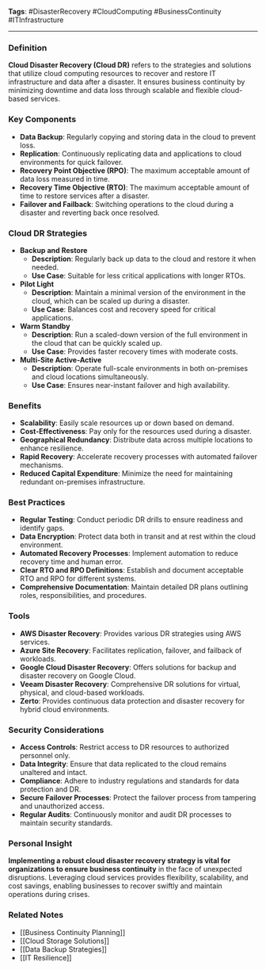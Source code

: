 **Tags**: #DisasterRecovery #CloudComputing #BusinessContinuity #ITInfrastructure

---

### Definition

**Cloud Disaster Recovery (Cloud DR)** refers to the strategies and solutions that utilize cloud computing resources to recover and restore IT infrastructure and data after a disaster. It ensures business continuity by minimizing downtime and data loss through scalable and flexible cloud-based services.

### Key Components

- **Data Backup**: Regularly copying and storing data in the cloud to prevent loss.
- **Replication**: Continuously replicating data and applications to cloud environments for quick failover.
- **Recovery Point Objective (RPO)**: The maximum acceptable amount of data loss measured in time.
- **Recovery Time Objective (RTO)**: The maximum acceptable amount of time to restore services after a disaster.
- **Failover and Failback**: Switching operations to the cloud during a disaster and reverting back once resolved.

### Cloud DR Strategies

- **Backup and Restore**
    - **Description**: Regularly back up data to the cloud and restore it when needed.
    - **Use Case**: Suitable for less critical applications with longer RTOs.
- **Pilot Light**
    - **Description**: Maintain a minimal version of the environment in the cloud, which can be scaled up during a disaster.
    - **Use Case**: Balances cost and recovery speed for critical applications.
- **Warm Standby**
    - **Description**: Run a scaled-down version of the full environment in the cloud that can be quickly scaled up.
    - **Use Case**: Provides faster recovery times with moderate costs.
- **Multi-Site Active-Active**
    - **Description**: Operate full-scale environments in both on-premises and cloud locations simultaneously.
    - **Use Case**: Ensures near-instant failover and high availability.

### Benefits

- **Scalability**: Easily scale resources up or down based on demand.
- **Cost-Effectiveness**: Pay only for the resources used during a disaster.
- **Geographical Redundancy**: Distribute data across multiple locations to enhance resilience.
- **Rapid Recovery**: Accelerate recovery processes with automated failover mechanisms.
- **Reduced Capital Expenditure**: Minimize the need for maintaining redundant on-premises infrastructure.

### Best Practices

- **Regular Testing**: Conduct periodic DR drills to ensure readiness and identify gaps.
- **Data Encryption**: Protect data both in transit and at rest within the cloud environment.
- **Automated Recovery Processes**: Implement automation to reduce recovery time and human error.
- **Clear RTO and RPO Definitions**: Establish and document acceptable RTO and RPO for different systems.
- **Comprehensive Documentation**: Maintain detailed DR plans outlining roles, responsibilities, and procedures.

### Tools

- **AWS Disaster Recovery**: Provides various DR strategies using AWS services.
- **Azure Site Recovery**: Facilitates replication, failover, and failback of workloads.
- **Google Cloud Disaster Recovery**: Offers solutions for backup and disaster recovery on Google Cloud.
- **Veeam Disaster Recovery**: Comprehensive DR solutions for virtual, physical, and cloud-based workloads.
- **Zerto**: Provides continuous data protection and disaster recovery for hybrid cloud environments.

### Security Considerations

- **Access Controls**: Restrict access to DR resources to authorized personnel only.
- **Data Integrity**: Ensure that data replicated to the cloud remains unaltered and intact.
- **Compliance**: Adhere to industry regulations and standards for data protection and DR.
- **Secure Failover Processes**: Protect the failover process from tampering and unauthorized access.
- **Regular Audits**: Continuously monitor and audit DR processes to maintain security standards.

### Personal Insight

**Implementing a robust cloud disaster recovery strategy is vital for organizations to ensure business continuity** in the face of unexpected disruptions. Leveraging cloud services provides flexibility, scalability, and cost savings, enabling businesses to recover swiftly and maintain operations during crises.

### Related Notes

- [[Business Continuity Planning]]
- [[Cloud Storage Solutions]]
- [[Data Backup Strategies]]
- [[IT Resilience]]